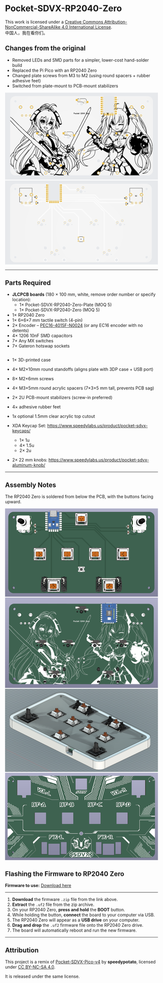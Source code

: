 # Pocket-SDVX-RP2040-Zero

This work is licensed under a [Creative Commons Attribution-NonCommercial-ShareAlike 4.0 International License](https://creativecommons.org/licenses/by-nc-sa/4.0/).  
中国人，我在看你们。

## Changes from the original
- Removed LEDs and SMD parts for a simpler, lower-cost hand-solder build  
- Replaced the Pi Pico with an RP2040 Zero  
- Changed plate screws from M3 to M2 (using round spacers + rubber adhesive feet)  
- Switched from plate-mount to PCB-mount stabilizers  

![Pocket SDVX RP2040 Zero v2](/pics/1.png)  
![Pocket SDVX RP2040 Zero v2](/pics/2.png)  

---

## Parts Required
- **JLCPCB boards** (180 × 100 mm, white, remove order number or specify location):  
  - 1× Pocket-SDVX-RP2040-Zero-Plate (MOQ 5)  
  - 1× Pocket-SDVX-RP2040-Zero (MOQ 5)  
- 1× RP2040 Zero  
- 1× 6×6×7 mm tactile switch (4-pin)  
- 2× Encoder – [PEC16-4015F-N0024](https://www.speedylabs.us/product/bourns-pec16-2015f-n0024-encoder/) (or any EC16 encoder with no detents)  
- 4× 1206 10nF SMD capacitors  
- 7× Any MX switches  
- 7× Gateron hotswap sockets  

## 
- 1× 3D-printed case  
- 4× M2×10mm round standoffs (aligns plate with 3DP case + USB port)  
- 8× M2×6mm screws  
- 4× M3×5mm round acrylic spacers (7×3×5 mm tall, prevents PCB sag)  
- 2× 2U PCB-mount stabilizers (screw-in preferred)  
- 4× adhesive rubber feet  
- 1x optional 1.5mm clear acrylic top cutout

- XDA Keycap Set: https://www.speedylabs.us/product/pocket-sdvx-keycaps/  
  - 1× 1u  
  - 4× 1.5u  
  - 2× 2u  
- 2× 22 mm knobs: https://www.speedylabs.us/product/pocket-sdvx-aluminum-knob/  

---

## Assembly Notes
The RP2040 Zero is soldered from below the PCB, with the buttons facing upward.

![Top](/pics/top.png)  
![Bottom](/pics/bottom.png)  
![Case](/pics/case.png)  
![Plate](/pics/plate.png)  


## Flashing the Firmware to RP2040 Zero

**Firmware to use:** [Download here](https://github.com/gehennaXXIV/Pico-Game-Controller/actions/runs/18122910987/artifacts/4140737036)

---

1. **Download** the firmware `.zip` file from the link above.  
2. **Extract** the `.uf2` file from the zip archive.  
3. On your RP2040 Zero, **press and hold** the **BOOT** button.  
4. While holding the button, **connect** the board to your computer via USB.  
5. The RP2040 Zero will appear as a **USB drive** on your computer.  
6. **Drag and drop** the `.uf2` firmware file onto the RP2040 Zero drive.  
7. The board will automatically reboot and run the new firmware.  

---

## Attribution
This project is a remix of [Pocket-SDVX-Pico-v4](https://github.com/speedypotato/Pocket-SDVX-Pico-v4) by **speedypotato**, licensed under [CC BY-NC-SA 4.0](https://creativecommons.org/licenses/by-nc-sa/4.0/).  

It is released under the same license.  
